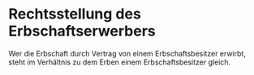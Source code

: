 # Rechtsstellung des Erbschaftserwerbers

Wer die Erbschaft durch Vertrag von einem Erbschaftsbesitzer erwirbt, steht im Verhältnis zu dem Erben einem Erbschaftsbesitzer gleich. 

